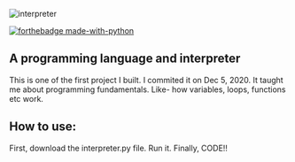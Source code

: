 ![interpreter](https://i.ibb.co/sgy602r/Programming-Language-Interpreter.png)

[![forthebadge made-with-python](http://ForTheBadge.com/images/badges/made-with-python.svg)](https://www.python.org/)

## A programming language and interpreter

This is one of the first project I built. I commited it on Dec 5, 2020.
It taught me about programming fundamentals. Like- how variables, loops, functions etc work.

## How to use:

First, download the interpreter.py file. Run it.
Finally, CODE!! 

